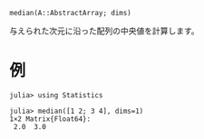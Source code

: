 ```
median(A::AbstractArray; dims)
```

与えられた次元に沿った配列の中央値を計算します。

# 例

```jldoctest
julia> using Statistics

julia> median([1 2; 3 4], dims=1)
1×2 Matrix{Float64}:
 2.0  3.0
```
